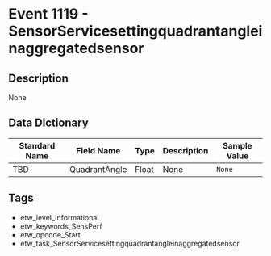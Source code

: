 # Event 1119 - SensorServicesettingquadrantangleinaggregatedsensor

## Description
None

## Data Dictionary
|Standard Name|Field Name|Type|Description|Sample Value|
|---|---|---|---|---|
|TBD|QuadrantAngle|Float|None|`None`|

## Tags
* etw_level_Informational
* etw_keywords_SensPerf
* etw_opcode_Start
* etw_task_SensorServicesettingquadrantangleinaggregatedsensor